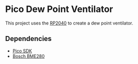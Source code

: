 # Pico Dew Point Ventilator

This project uses the [RP2040](https://www.raspberrypi.com/products/raspberry-pi-pico/) to create a dew point ventilator.

## Dependencies

- [Pico SDK](https://github.com/raspberrypi/pico-sdk)
- [Bosch BME280](https://github.com/BoschSensortec/BME280_driver)
